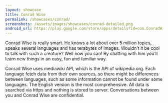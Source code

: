 ```yaml
---
layout: showcase
title: Conrad Wise
permalink: /showcases/conrad/
screenshots: /assets/images/showcases/conrad-detailed.png
android_url: https://play.google.com/store/apps/details?id=com.ConradWise
---
```

Conrad Wise is really smart. He knows a lot about over 5 million topics,
speaks several languages and has terabytes of images. Wouldn't it be cool
to talk with such a creature? Well now you can! By chatting with him
you'll learn new things in an easy, fun and familiar way.

Conrad Wise uses mediawiki API, which is the API of wikipedia.org. Each
language fetch data from their own sources, so there might be differences
between languages, such as some information cannot be found under some
languages. The English version is the most comprehensive. All data is
searched via https and nothing is stored to server. Conversations between
you and Conrad Wise are confidential.
